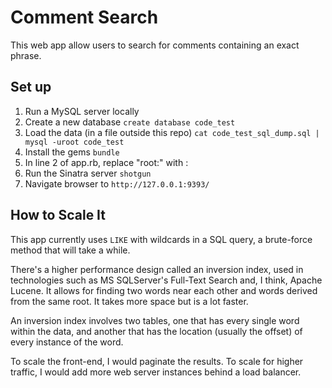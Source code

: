 # Comment Search

This web app allow users to search for comments containing an exact phrase.

## Set up

1. Run a MySQL server locally 
2. Create a new database `create database code_test` 
3. Load the data (in a file outside this repo) `cat code_test_sql_dump.sql | mysql -uroot code_test`
4. Install the gems `bundle`
5. In line 2 of app.rb, replace "root:" with <your mysql user>:<password>
6. Run the Sinatra server `shotgun`
7. Navigate browser to `http://127.0.0.1:9393/`

## How to Scale It

This app currently uses `LIKE` with wildcards in a SQL query, a brute-force method that will take a while.

There's a higher performance design called an inversion index, used in technologies such as MS SQLServer's Full-Text Search and, I think, Apache Lucene. It allows for finding two words near each other and words derived from the same root. It takes more space but is a lot faster.

An inversion index involves two tables, one that has every single word within the data, and another that has the location (usually the offset) of every instance of the word. 

To scale the front-end, I would paginate the results.
To scale for higher traffic, I would add more web server instances behind a load balancer.